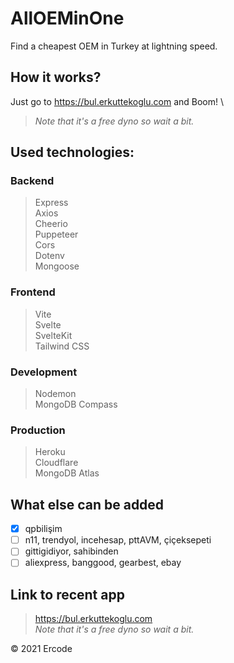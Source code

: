 # AllOEMinOne
Find a cheapest OEM in Turkey at lightning speed. 

## How it works?
Just go to https://bul.erkuttekoglu.com and Boom! \
> *Note that it's a free dyno so wait a bit.*

## Used technologies:
### Backend
> Express \
Axios \
Cheerio \
Puppeteer \
Cors \
Dotenv \
Mongoose

### Frontend
> Vite \
Svelte \
SvelteKit \
Tailwind CSS

### Development
> Nodemon \
> MongoDB Compass

### Production
> Heroku \
Cloudflare \
MongoDB Atlas

## What else can be added
  * [x] qpbilişim
  * [ ] n11, trendyol, incehesap, pttAVM, çiçeksepeti
  * [ ] gittigidiyor, sahibinden
  * [ ] aliexpress, banggood, gearbest, ebay

## Link to recent app
> https://bul.erkuttekoglu.com \
> *Note that it's a free dyno so wait a bit.*

&copy; 2021 Ercode

